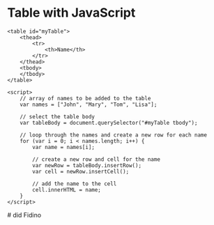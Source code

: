 <!DOCTYPE html>
<html>
<head>
	<title>Table with JavaScript</title>
</head>
<body>
	<h1>Table with JavaScript</h1>

	<table id="myTable">
		<thead>
			<tr>
				<th>Name</th>
			</tr>
		</thead>
		<tbody>
		</tbody>
	</table>

	<script>
		// array of names to be added to the table
		var names = ["John", "Mary", "Tom", "Lisa"];

		// select the table body
		var tableBody = document.querySelector("#myTable tbody");

		// loop through the names and create a new row for each name
		for (var i = 0; i < names.length; i++) {
			var name = names[i];

			// create a new row and cell for the name
			var newRow = tableBody.insertRow();
			var cell = newRow.insertCell();

			// add the name to the cell
			cell.innerHTML = name;
		}
	</script>
</body>
</html>
# did
Fidino

